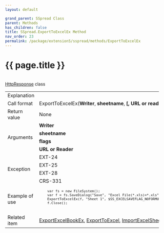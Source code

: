```yaml
---
layout: default

grand_parent: SSpread Class
parent: Methods
has_children: false
title: SSpread.ExportToExcelEx Method
nav_order: 23
permalink: /package/extension5/sspread/methods/ExportToExcelEx
---
```

# {{ page.title }}

<table>
  <tr>
    <td>Explanation</td>
    <td colspan="2"></td>
  </tr>
  <tr>
    <td>Call format</td>
    <td colspan="2">ExportToExcelEx(<b>Writer</b>, <b>sheetname</b>, <b>[, URL or reader]</b>)</td>
  </tr>
  <tr>
    <td>Return value</td>
    <td colspan="2">None</td>
  </tr>  
  <tr>
    <td rowspan="4">Arguments</td>
    <td><b>Writer</b></td>
    <td></td>
  </tr>
  <tr>
    <td><b>sheetname</b></td>
    <td></td>
  </tr>
  <tr>
    <td><b>flags</b></td>
    <td></td>
  </tr>
  <tr>
    <td><b>URL or Reader</b></td>
    <td></td>
  </tr>
  <tr>
    <td rowspan="4">Exception</td>
    <td>EXT-24</td>
    <td></td>
  </tr>
  <tr>
    <td>EXT-25</td>
    <td></td>
  </tr>
  <tr>
    <td>EXT-28</td>
    <td></td>
  </tr>
  <tr>
    <td>CRS-331</td>
    <td></td>
  </tr>
  <tr>
    <td>Example of use</td>
    <td colspan="2"><code><pre>
    var fs = new FileSystem();
    var f = fs.SaveDialog("Save", "Excel File(*.xls)=*.xls", "xls", "");
    ExportToExcelEx(f, "Sheet 1", $SS_EXCELSAVEFLAG_NOFORMULAS);
    f.Close();
    </pre></code></td>
  </tr>
  <tr>
    <td>Related item</td>
    <td colspan="2"><a href="/package/extension5/sspread/methods/exportexcelbookex">ExportExcelBookEx</a>, <a href="/package/extension5/sspread/methods/exporttoexcel">ExportToExcel</a>, <a href="/package/extension5/sspread/methods/importexcelsheet">ImportExcelSheet</a> method</td><br><a href="">HttpResponse</a> class
  </tr>
</table>
